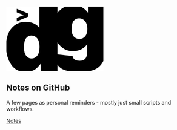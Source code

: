 
![dg logo](assets/img/logo.png)

## Notes on GitHub

A few pages as personal reminders - mostly just small scripts and workflows.

[Notes](notes)
